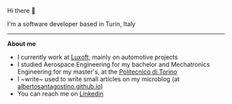 Hi there 👋

I'm a software developer based in Turin, Italy

---

**About me**
- I currently work at [Luxoft](https://www.luxoft.com), mainly on automotive projects
- I studied Aerospace Engineering for my bachelor and Mechatronics Engineering for my master's, at the [Politecnico di Torino](https://www.polito.it/)
- I ~write~ used to write small articles on my microblog (at [albertosantagostino.github.io](https://albertosantagostino.github.io/))
- You can reach me on [Linkedin](https://www.linkedin.com/in/alberto-santagostino-4bb081b1)
